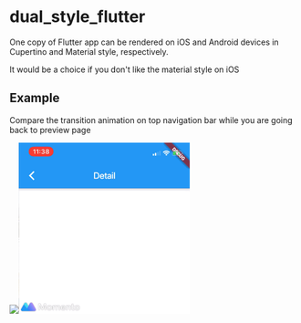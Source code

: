 # dual_style_flutter

One copy of Flutter app can be rendered on iOS and Android devices in Cupertino and Material style, respectively.

It would be a choice if you don't like the material style on iOS

## Example

Compare the transition animation on top navigation bar while you are going back to preview page

<img src="cupertino-style.GIF" width="300"/><img src="material-style.GIF" width="300"/>

